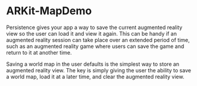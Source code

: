 # ARKit-MapDemo
Persistence gives your app a way to save the current augmented reality view so the user can load it and view it again. This can be handy if an augmented reality session can take place over an extended period of time, such as an augmented reality game where users can save the game and return to it at another time.</br>

Saving a world map in the user defaults is the simplest way to store an augmented reality view. The key is simply giving the user the ability to save a world map, load it at a later time, and clear the augmented reality view.

